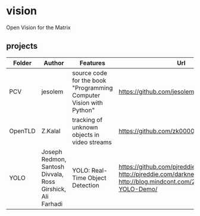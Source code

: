 # vision
Open Vision for the Matrix

## projects
|Folder|Author|Features|Url|
|----|----|----|----|
|PCV|jesolem|source code for the book "Programming Computer Vision with Python" |https://github.com/jesolem/PCV|
|OpenTLD|Z.Kalal|tracking of unknown objects in video streams|https://github.com/zk00006/OpenTLD|
|YOLO|Joseph Redmon, Santosh Divvala, Ross Girshick, Ali Farhadi|YOLO: Real-Time Object Detection|https://github.com/pjreddie/darknet http://pjreddie.com/darknet/yolo/ http://blog.mindcont.com/2016/08/06/Run-YOLO-Demo/ |
